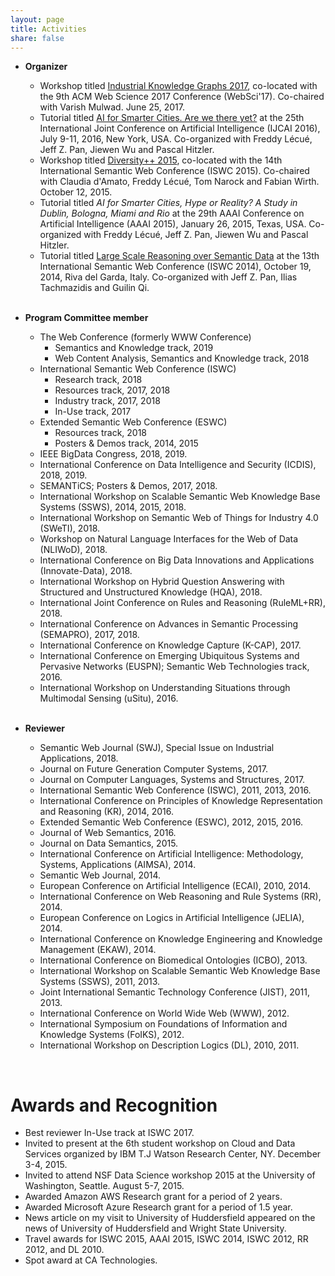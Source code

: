 ```yaml
---
layout: page
title: Activities
share: false
---
```


* **Organizer**
  * Workshop titled <a href="https://industrial-knowledge-graphs.github.io/2017/" target="_blank">Industrial Knowledge Graphs 2017</a>, co-located with the 9th ACM Web Science 2017 Conference (WebSci'17). Co-chaired with Varish Mulwad. June 25, 2017. 
  * Tutorial titled <a href="http://www-sop.inria.fr/members/Freddy.Lecue/IJCAI-16-Tutorial-AI4SmarterCities.html" target="_blank">AI for Smarter Cities. Are we there yet?</a> at the 25th International Joint Conference on Artificial Intelligence (IJCAI 2016), July 9-11, 2016, New York, USA. Co-organized with Freddy L&eacute;cu&eacute;, Jeff Z. Pan, Jiewen Wu and Pascal Hitzler.
  * Workshop titled <a href="http://dase.cs.wright.edu/activities/diversity2015" target="_blank">Diversity++ 2015</a>, co-located with the 14th International Semantic Web Conference (ISWC 2015). Co-chaired with Claudia d&#39;Amato, Freddy L&eacute;cu&eacute;, Tom Narock and Fabian Wirth. October 12, 2015. 
  * Tutorial titled *AI for Smarter Cities, Hype or Reality? A Study in Dublin, Bologna, Miami and Rio* at the 29th AAAI Conference on Artificial Intelligence (AAAI 2015), January 26, 2015, Texas, USA. Co-organized with Freddy L&eacute;cu&eacute;, Jeff Z. Pan, Jiewen Wu and Pascal Hitzler. 
  * Tutorial titled <a href="http://homepages.abdn.ac.uk/jeff.z.pan/pages/research-ttl-iswc2014.shtml" target="_blank">Large Scale Reasoning over Semantic Data</a> at the 13th International Semantic Web Conference (ISWC 2014), October 19, 2014, Riva del Garda, Italy. Co-organized with Jeff Z. Pan, Ilias Tachmazidis and Guilin Qi.   
&nbsp;

* **Program Committee member**
  * The Web Conference (formerly WWW Conference)
      * Semantics and Knowledge track, 2019   
      * Web Content Analysis, Semantics and Knowledge track, 2018
  * International Semantic Web Conference (ISWC)
      * Research track, 2018
	  * Resources track, 2017, 2018  
	  * Industry track, 2017, 2018  
	  * In-Use track, 2017
  * Extended Semantic Web Conference (ESWC)
      * Resources track, 2018   
	  * Posters & Demos track, 2014, 2015   
  * IEEE BigData Congress, 2018, 2019.   	  
  * International Conference on Data Intelligence and Security (ICDIS), 2018, 2019.    
  * SEMANTiCS; Posters & Demos, 2017, 2018.   
  * International Workshop on Scalable Semantic Web Knowledge Base Systems (SSWS), 2014, 2015, 2018.  
  * International Workshop on Semantic Web of Things for Industry 4.0 (SWeTI), 2018.      
  * Workshop on Natural Language Interfaces for the Web of Data (NLIWoD), 2018.   
  * International Conference on Big Data Innovations and Applications (Innovate-Data), 2018.   
  * International Workshop on Hybrid Question Answering with Structured and Unstructured Knowledge (HQA), 2018.   
  * International Joint Conference on Rules and Reasoning (RuleML+RR), 2018.  
  * International Conference on Advances in Semantic Processing (SEMAPRO), 2017, 2018.    
  * International Conference on Knowledge Capture (K-CAP), 2017.       
  * International Conference on Emerging Ubiquitous Systems and Pervasive Networks (EUSPN); Semantic Web Technologies track, 2016.
  * International Workshop on Understanding Situations through Multimodal Sensing (uSitu), 2016.     
&nbsp; 

* **Reviewer**
  * Semantic Web Journal (SWJ), Special Issue on Industrial Applications, 2018.   
  * Journal on Future Generation Computer Systems, 2017.   
  * Journal on Computer Languages, Systems and Structures, 2017.   
  * International Semantic Web Conference (ISWC), 2011, 2013, 2016.
  * International Conference on Principles of Knowledge Representation and Reasoning (KR), 2014, 2016.
  * Extended Semantic Web Conference (ESWC), 2012, 2015, 2016.
  * Journal of Web Semantics, 2016.
  * Journal on Data Semantics, 2015.
  * International Conference on Artificial Intelligence: Methodology, Systems, Applications (AIMSA), 2014.
  * Semantic Web Journal, 2014.
  * European Conference on Artificial Intelligence (ECAI), 2010, 2014.
  * International Conference on Web Reasoning and Rule Systems (RR), 2014.
  * European Conference on Logics in Artificial Intelligence (JELIA), 2014.
  * International Conference on Knowledge Engineering and Knowledge Management (EKAW), 2014.
  * International Conference on Biomedical Ontologies (ICBO), 2013. 
  * International Workshop on Scalable Semantic Web Knowledge Base Systems (SSWS), 2011, 2013.
  * Joint International Semantic Technology Conference (JIST), 2011, 2013.
  * International Conference on World Wide Web (WWW), 2012.
  * International Symposium on Foundations of Information and Knowledge Systems (FoIKS), 2012.
  * International Workshop on Description Logics (DL), 2010, 2011. 

<br/>

Awards and Recognition
==========

* Best reviewer In-Use track at ISWC 2017.   
* Invited to present at the 6th student workshop on Cloud and Data Services organized by IBM T.J Watson Research Center, NY. December 3-4, 2015.
* Invited to attend NSF Data Science workshop 2015 at the University of Washington, Seattle. August 5-7, 2015.
* Awarded Amazon AWS Research grant for a period of 2 years.
* Awarded Microsoft Azure Research grant for a period of 1.5 year.
* News article on my visit to University of Huddersfield appeared on the news of University of Huddersfield and Wright State University.
* Travel awards for ISWC 2015, AAAI 2015, ISWC 2014, ISWC 2012, RR 2012, and DL 2010.
* Spot award at CA Technologies.
